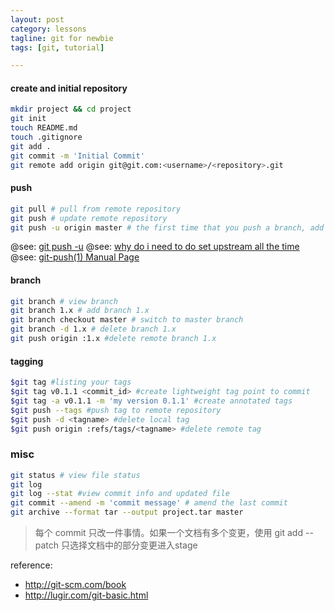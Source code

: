 ```yaml
---
layout: post
category: lessons
tagline: git for newbie
tags: [git, tutorial]

---
```

#### create and initial repository
```bash
mkdir project && cd project
git init
touch README.md
touch .gitignore
git add .
git commit -m 'Initial Commit'
git remote add origin git@git.com:<username>/<repository>.git
```

#### push 
```bash
git pull # pull from remote repository
git push # update remote repository
git push -u origin master # the first time that you push a branch, add -u
```
@see: [git push -u](http://stackoverflow.com/questions/17096311/why-do-i-need-to-explicitly-push-a-new-branch/17096880#17096880)
@see: [why do i need to do set upstream all the time](http://stackoverflow.com/questions/6089294/why-do-i-need-to-do-set-upstream-all-the-time)
@see: [git-push(1) Manual Page](https://www.kernel.org/pub/software/scm/git/docs/git-push.html)

#### branch
```bash
git branch # view branch
git branch 1.x # add branch 1.x
git branch checkout master # switch to master branch
git branch -d 1.x # delete branch 1.x
git push origin :1.x #delete remote branch 1.x
```

#### tagging

```bash
$git tag #listing your tags
$git tag v0.1.1 <commit_id> #create lightweight tag point to commit
$git tag -a v0.1.1 -m 'my version 0.1.1' #create annotated tags
$git push --tags #push tag to remote repository
$git push -d <tagname> #delete local tag
$git push origin :refs/tags/<tagname> #delete remote tag
```

### misc
```bash
git status # view file status
git log
git log --stat #view commit info and updated file
git commit --amend -m 'commit message' # amend the last commit
git archive --format tar --output project.tar master
```
>每个 commit 只改一件事情。如果一个文档有多个变更，使用 git add --patch 只选择文档中的部分变更进入stage

reference:
+ http://git-scm.com/book
+ http://lugir.com/git-basic.html
